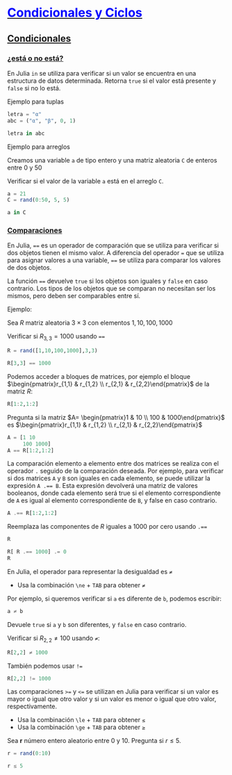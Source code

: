 # [<font color=blue>Condicionales y Ciclos</font>](#contenidos) <a name="U3"></a>

## [Condicionales](#contenidos) <a name="U3S1"></a>

### [¿está o no está?](#contenidos) <a name="U3S1S1"></a>

En Julia `in` se utiliza para verificar si un valor se encuentra en una estructura de datos determinada. Retorna `true` si el valor está presente y `false` si no lo está.

Ejemplo para tuplas


```julia
letra = "α"
abc = ("α", "β", 0, 1)

letra in abc
```

Ejemplo para arreglos

Creamos una variable `a` de tipo entero y una matriz aleatoria `C` de enteros entre 0 y 50

Verificar si el valor de la variable `a` está en el arreglo `C`.


```julia
a = 21
C = rand(0:50, 5, 5)
```


```julia
a in C
```

### [Comparaciones](#contenidos) <a name="U3S1S2"></a>

En Julia, `==` es un operador de comparación que se utiliza para verificar si dos objetos tienen el mismo valor. A diferencia del operador `=` que se utiliza para asignar valores a una variable, `==` se utiliza para comparar los valores de dos objetos.

La función `==` devuelve `true` si los objetos son iguales y `false` en caso contrario. Los tipos de los objetos que se comparan no necesitan ser los mismos, pero deben ser comparables entre sí.

Ejemplo:

Sea $R$ matriz aleatoria $3\times 3$ con elementos $1,10,100,1000$

Verificar si $R_{3,3}=1000$  usando `==`


```julia
R = rand([1,10,100,1000],3,3)
```


```julia
R[3,3] == 1000
```

Podemos acceder a bloques de matrices, por ejemplo el bloque $\begin{pmatrix}r_{1,1} & r_{1,2} \\ r_{2,1} & r_{2,2}\end{pmatrix}$ de la matriz $R$:


```julia
R[1:2,1:2]
```

Pregunta si la matriz
$A= \begin{pmatrix}1 & 10 \\ 100 & 1000\end{pmatrix}$
es $\begin{pmatrix}r_{1,1} & r_{1,2} \\ r_{2,1} & r_{2,2}\end{pmatrix}$


```julia
A = [1 10
     100 1000]
A == R[1:2,1:2]
```

La comparación elemento a elemento entre dos matrices se realiza con el operador `.` seguido de la comparación deseada. Por ejemplo, para verificar si dos matrices `A` y `B` son iguales en cada elemento, se puede utilizar la expresión `A .== B`. Esta expresión devolverá una matriz de valores booleanos, donde cada elemento será true si el elemento correspondiente de `A` es igual al elemento correspondiente de `B`, y false en caso contrario.


```julia
A .== R[1:2,1:2]
```

Reemplaza las componentes de $R$ iguales a 1000 por cero usando `.==`


```julia
R
```


```julia
R[ R .== 1000] .= 0
R
```

En Julia, el operador para representar la desigualdad es `≠`
- Usa la combinación `\ne` + `TAB` para obtener `≠`

Por ejemplo, si queremos verificar si `a` es diferente de `b`, podemos escribir:
```Julia
a ≠ b
```
Devuele `true` si `a` y `b` son diferentes, y `false` en caso contrario.


Verificar si $R_{2,2}\neq 100$ usando `≠`:


```julia
R[2,2] ≠ 1000
```

También podemos usar `!=` 


```julia
R[2,2] != 1000
```

Las comparaciones `>=` y `<=` se utilizan en Julia para verificar si un valor es mayor o igual que otro valor y si un valor es menor o igual que otro valor, respectivamente.
- Usa la combinación `\le` + `TAB` para obtener `≤`
- Usa la combinación `\ge` + `TAB`  para obtener `≥`

Sea **r** número entero aleatorio entre 0 y 10.  Pregunta si $r\leq 5$.



```julia
r = rand(0:10)
```


```julia
r ≤ 5
```
